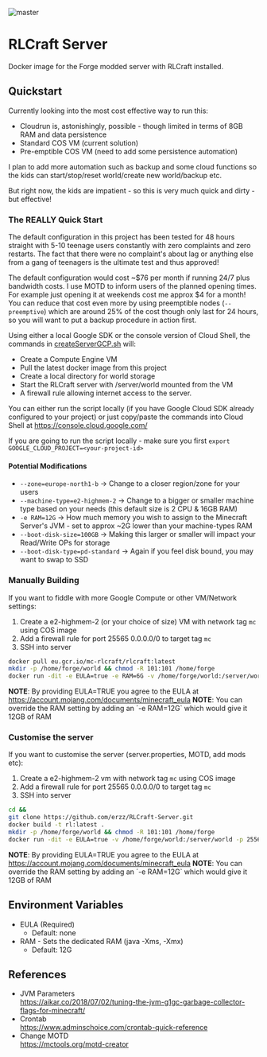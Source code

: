 ![master](https://github.com/erzz/RLCraft-Server/workflows/RLCraft%20Tests/badge.svg?branch=master) 

# RLCraft Server

Docker image for the Forge modded server with RLCraft installed.

## Quickstart

Currently looking into the most cost effective way to run this:

* Cloudrun is, astonishingly, possible - though limited in terms of 8GB RAM and data persistence
* Standard COS VM (current solution)
* Pre-emptible COS VM (need to add some persistence automation)

I plan to add more automation such as backup and some cloud functions so the kids can start/stop/reset world/create new world/backup etc. 

But right now, the kids are impatient - so this is very much quick and dirty - but effective!

### The REALLY Quick Start

The default configuration in this project has been tested for 48 hours straight with 5-10 teenage users constantly with zero complaints and zero restarts. The fact that there were no complaint's about lag or anything else from a gang of teenagers is the ultimate test and thus approved!

The default configuration would cost ~$76 per month if running 24/7 plus bandwidth costs. I use MOTD to inform users of the planned opening times. For example just opening it at weekends cost me approx $4 for a month! You can reduce that cost even more by using preemptible nodes (`--preemptive`) which are around 25% of the cost though only last for 24 hours, so you will want to put a backup procedure in action first.

Using either a local Google SDK or the console version of Cloud Shell, the commands in [createServerGCP.sh](createServerGCP.sh) will:

* Create a Compute Engine VM
* Pull the latest docker image from this project
* Create a local directory for world storage
* Start the RLCraft server with /server/world mounted from the VM
* A firewall rule allowing internet access to the server.

You can either run the script locally (if you have Google Cloud SDK already configured to your project) or just copy/paste the commands into Cloud Shell at https://console.cloud.google.com/

If you are going to run the script locally - make sure you first `export GOOGLE_CLOUD_PROJECT=<your-project-id>`

#### Potential Modifications

* `--zone=europe-north1-b` -> Change to a closer region/zone for your users
* `--machine-type=e2-highmem-2` -> Change to a bigger or smaller machine type based on your needs (this default size is 2 CPU & 16GB RAM)
* `-e RAM=12G` -> How much memory you wish to assign to the Minecraft Server's JVM - set to approx ~2G lower than your machine-types RAM
* `--boot-disk-size=100GB` -> Making this larger or smaller will impact your Read/Write OPs for storage
* `--boot-disk-type=pd-standard` -> Again if you feel disk bound, you may want to swap to SSD

### Manually Building

If you want to fiddle with more Google Compute or other VM/Network settings:

1. Create a e2-highmem-2 (or your choice of size) VM with network tag `mc` using COS image
1. Add a firewall rule for port 25565 0.0.0.0/0 to target tag `mc`
1. SSH into server
```bash
docker pull eu.gcr.io/mc-rlcraft/rlcraft:latest
mkdir -p /home/forge/world && chmod -R 101:101 /home/forge
docker run -dit -e EULA=true -e RAM=6G -v /home/forge/world:/server/world -p 25565:25565 eu.gcr.io/mc-rlcraft/rlcraft:latest
```
**NOTE**: By providing EULA=TRUE you agree to the EULA at https://account.mojang.com/documents/minecraft_eula
**NOTE**: You can override the RAM setting by adding an ´-e RAM=12G` which would give it 12GB of RAM

### Customise the server

If you want to customise the server (server.properties, MOTD, add mods etc):

1. Create a e2-highmem-2 vm with network tag `mc` using COS image
1. Add a firewall rule for port 25565 0.0.0.0/0 to target tag `mc`
1. SSH into server
```bash
cd &&
git clone https://github.com/erzz/RLCraft-Server.git
docker build -t rl:latest .
mkdir -p /home/forge/world && chmod -R 101:101 /home/forge
docker run -dit -e EULA=true -v /home/forge/world:/server/world -p 25565:25565 rl:latest
```
**NOTE**: By providing EULA=TRUE you agree to the EULA at https://account.mojang.com/documents/minecraft_eula
**NOTE**: You can override the RAM setting by adding an ´-e RAM=12G` which would give it 12GB of RAM

## Environment Variables
- EULA (Required)
  - Default: none
- RAM - Sets the dedicated RAM (java -Xms, -Xmx)
  - Default: 12G

## References
- JVM Parameters<br>
  https://aikar.co/2018/07/02/tuning-the-jvm-g1gc-garbage-collector-flags-for-minecraft/
- Crontab<br>
  https://www.adminschoice.com/crontab-quick-reference
- Change MOTD<br>
  https://mctools.org/motd-creator
